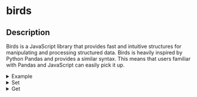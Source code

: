 # birds

## Description

Birds is a JavaScript library that provides fast and intuitive structures for manipulating and processing structured data. Birds is heavily inspired by Python Pandas and provides a similar syntax. This means that users familiar with Pandas and JavaScript can easily pick it up.

<details>
<summary>Example</summary>

### Bird.example()

```js
const bird = Bird.example();
bird.print();
```

Output:

```
| species | color | diet  | weight | lifespan | wingspan |
|---------|-------|-------|--------|----------|----------|
| sparrow | brown | seeds | 24     | 4        | 19       |
| parrot  | green | fruit | 150    | 80       | 20       |
| pigeon  | gray  | seeds | 300    | 6        | 50       |
| eagle   | brown | meat  | 4000   | 20       | 200      |
| owl     | black | meat  | 1500   | 10       | 150      |
```

</details>

<details>
<summary>Set</summary>

### Bird.set()

```js
const bird = new Bird();
bird["species"] = ["sparrow", "parrot", "pigeon", "eagle", "owl"];
bird["wingspan"] = [19, 20, 50, 200, 150];
bird.print();
```

Output:

```
| species | wingspan |
|---------|----------|
| sparrow | 19       |
| parrot  | 20       |
| pigeon  | 50       |
| eagle   | 200      |
| owl     | 150      |
```

</details>

<details>
<summary>Get</summary>

### Bird.get()

```js
const bird = Bird.example();
const species = bird["species"].array();
console.log(species);
```

Output:

```
['sparrow', 'parrot', 'pigeon', 'eagle', 'owl']
```

</details>
